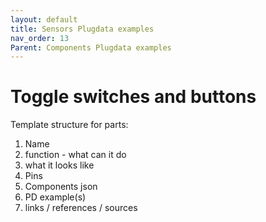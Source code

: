 ```yaml
---
layout: default
title: Sensors Plugdata examples
nav_order: 13
Parent: Components Plugdata examples
---
```


# Toggle switches and buttons

Template structure for parts:
  1. Name
  2. function - what can it do
  3. what it looks like
  4. Pins
  5. Components json 
  6. PD example(s)
  7. links / references / sources